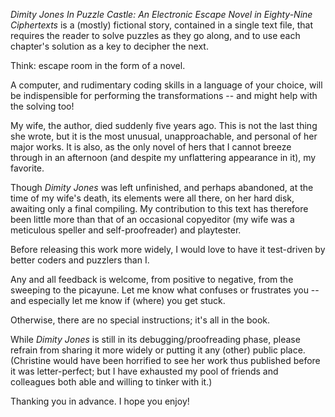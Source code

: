 _Dimity Jones In Puzzle Castle: An Electronic Escape Novel in Eighty-Nine Ciphertexts_ is a (mostly) fictional story, contained in a single text file, that requires the reader to solve puzzles as they go along, and to use each chapter's solution as a key to decipher the next. 

Think: escape room in the form of a novel.

A computer, and rudimentary coding skills in a language of your choice, will be indispensible for performing the transformations -- and might help with the solving too!

My wife, the author, died suddenly five years ago. This is not the last thing she wrote, but it is the most unusual, unapproachable, and personal of her major works. It is also, as the only novel of hers that I cannot breeze through in an afternoon (and despite my unflattering appearance in it), my favorite.

Though _Dimity Jones_ was left unfinished, and perhaps abandoned, at the time of my wife's death, its elements were all there, on her hard disk, awaiting only a final compiling. My contribution to this text has therefore been little more than that of an occasional copyeditor (my wife was a meticulous speller and self-proofreader) and playtester. 

Before releasing this work more widely, I would love to have it test-driven by better coders and puzzlers than I.

Any and all feedback is welcome, from positive to negative, from the sweeping to the picayune. Let me know what confuses or frustrates you -- and especially let me know if (where) you get stuck.

Otherwise, there are no special instructions; it's all in the book.

While _Dimity Jones_ is still in its debugging/proofreading phase, please refrain from sharing it more widely or putting it any (other) public place. (Christine would have been horrified to see her work thus published before it was letter-perfect; but I have exhausted my pool of friends and colleagues both able and willing to tinker with it.)

Thanking you in advance. I hope you enjoy!

